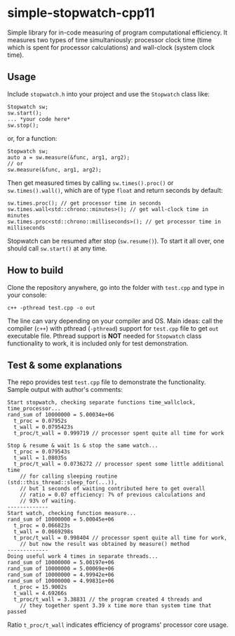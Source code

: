 # simple-stopwatch-cpp11

Simple library for in-code measuring of program computational efficiency. It measures two types of time simultaniously: processor clock time (time which is spent for processor calculations) and wall-clock (system clock time). 

## Usage
Include `stopwatch.h` into your project and use the `Stopwatch` class like:
```
Stopwatch sw;
sw.start();
... *your code here*
sw.stop();
```
or, for a function:
```
Stopwatch sw;
auto a = sw.measure(&func, arg1, arg2);
// or
sw.measure(&func, arg1, arg2);
```
Then get measured times by calling `sw.times().proc()` or `sw.times().wall()`, which are of type `float` and return seconds by default:
```
sw.times.proc(); // get processor time in seconds
sw.times.wall<std::chrono::minutes>(); // get wall-clock time in minutes
sw.times.proc<std::chrono::milliseconds>(); // get processor time in milliseconds
```

Stopwatch can be resumed after stop (`sw.resume()`). To start it all over, one should call `sw.start()` at any time.

## How to build
Clone the repository anywhere, go into the folder with `test.cpp` and type in your console:
```
c++ -pthread test.cpp -o out
```
The line can vary depending on your compiler and OS. Main ideas: call the compiler (`c++`) with pthread (`-pthread`) support for `test.cpp` file to get `out` executable file. Pthread support is **NOT** needed for `Stopwatch` class functionality to work, it is included only for test demonstration.

## Test & some explanations
The repo provides test `test.cpp` file to demonstrate the functionality. Sample output with author's comments:
```
Start stopwatch, checking separate functions time_wallclock, time_processor...
rand_sum of 10000000 = 5.00034e+06
  t_proc = 0.07952s
  t_wall = 0.0795423s
  t_proc/t_wall = 0.999719 // processor spent quite all time for work

Stop & resume & wait 1s & stop the same watch... 
  t_proc = 0.079543s
  t_wall = 1.08035s
  t_proc/t_wall = 0.0736272 // processor spent some little additional time 
  	// for calling sleeping routine (std::this_thread::sleep_for(...)), 
  	// but 1 seconds of waiting contributed here to get overall 
  	// ratio = 0.07 efficiency: 7% of previous calculations and 
  	// 93% of waiting.
------------- 
Start watch, checking function measure...
rand_sum of 10000000 = 5.00045e+06
  t_proc = 0.066823s
  t_wall = 0.0669298s
  t_proc/t_wall = 0.998404 // processor spent quite all time for work, 
  	// but now the result was obtained by measure() method
------------- 
Doing useful work 4 times in separate threads... 
rand_sum of 10000000 = 5.00197e+06
rand_sum of 10000000 = 5.00069e+06
rand_sum of 10000000 = 4.99942e+06
rand_sum of 10000000 = 4.99831e+06
  t_proc = 15.9002s
  t_wall = 4.69266s
  t_proc/t_wall = 3.38831 // the program created 4 threads and 
  	// they together spent 3.39 x time more than system time that passed
```
Ratio `t_proc/t_wall` indicates efficiency of programs' processor core usage.